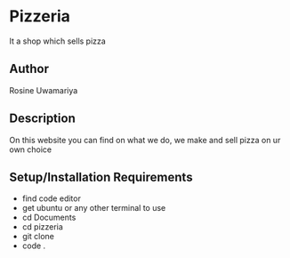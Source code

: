 # Pizzeria

It a shop which sells pizza

## Author

Rosine Uwamariya

## Description

On this website you can find on what we do, we make and sell pizza on ur own choice 

## Setup/Installation Requirements

* find code editor
* get ubuntu or any other terminal to use
* cd Documents
* cd pizzeria
* git clone
* code .